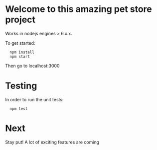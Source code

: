 # Welcome to this amazing pet store project

Works in nodejs engines > 6.x.x.

To get started: 
```
  npm install
  npm start
```

Then go to localhost:3000

# Testing

In order to run the unit tests: 

```
  npm test
```

# Next
Stay put! A lot of exciting features are coming